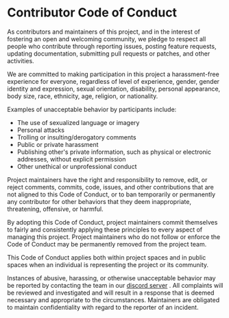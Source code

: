 # Contributor Code of Conduct

As contributors and maintainers of this project, and in the interest of fostering an open
and welcoming community, we pledge to respect all people who contribute through reporting
issues, posting feature requests, updating documentation, submitting pull requests or
patches, and other activities.

We are committed to making participation in this project a harassment-free experience for
everyone, regardless of level of experience, gender, gender identity and expression,
sexual orientation, disability, personal appearance, body size, race, ethnicity, age,
religion, or nationality.

Examples of unacceptable behavior by participants include:

- The use of sexualized language or imagery
- Personal attacks
- Trolling or insulting/derogatory comments
- Public or private harassment
- Publishing other's private information, such as physical or electronic addresses,
  without explicit permission
- Other unethical or unprofessional conduct

Project maintainers have the right and responsibility to remove, edit, or reject comments,
commits, code, issues, and other contributions that are not aligned to this
Code of Conduct, or to ban temporarily or permanently any contributor for other behaviors
that they deem inappropriate, threatening, offensive, or harmful.

By adopting this Code of Conduct, project maintainers commit themselves to fairly and
consistently applying these principles to every aspect of managing this project. Project
maintainers who do not follow or enforce the Code of Conduct may be permanently removed
from the project team.

This Code of Conduct applies both within project spaces and in public spaces when an
individual is representing the project or its community.

Instances of abusive, harassing, or otherwise unacceptable behavior may be reported by
contacting the team in our [discord server](https://discord.gg/8qHSHMdRsd) . All complaints will
be reviewed and investigated and will result in a response that is deemed necessary and
appropriate to the circumstances. Maintainers are obligated to maintain confidentiality
with regard to the reporter of an incident.
